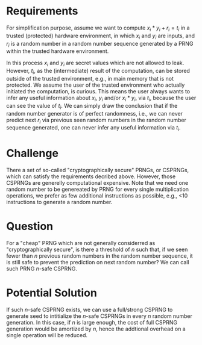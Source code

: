 # Requirements

For simplification purpose, assume we want to compute $`x_i * y_i + r_i=t_i`$ in a trusted
(protected) hardware environment, in which $`x_i`$ and $`y_i`$ are inputs, and $`r_i`$ is a
random number in a random number sequence generated by a PRNG within the trusted hardware environment.

In this process $`x_i`$ and $`y_i`$ are secret values which are not allowed to leak. However,
$`t_i`$, as the (intermediate) result of the computation, can be stored outside
of the trusted environment, e.g., in main memory that is not protected. We assume the user of
the trusted environment who actually initiated the computation, is curious. This means the
user always wants to infer any useful information about $`x_i`$, $`y_i`$ and/or
$`x_i * y_i`$, via $`t_i`$, because the user can see the value of $`t_i`$.
We can simply draw the conclusion that if the random number generator is of perfect randomness,
i.e., we can never predict next $`r_i`$ via previous seen random numbers in the random number sequence generated,
one can never infer any useful information via $`t_i`$.

# Challenge
There a set of so-called "cryptographically secure" PRNGs, or CSPRNGs, which can satisfy the requirements decribed
above. However, those CSPRNGs are generelly computational expensive. Note that we need one random number
to be genereated by PRNG for every single multiplication operations, we prefer as few additional instructions
as possible, e.g., <10 instructions to generate a random number.

# Question
For a "cheap" PRNG which are not generally considerred as "cryptographically secure", is there a threshold of $`n`$
such that, if we seen fewer than $`n`$ previous random numbers in the random number sequence, it is still safe to
prevent the prediction on next random number? We can call such PRNG $`n`$-safe CSPRNG.

# Potential Solution
If such $`n`$-safe CSPRNG exists, we can use a full/strong CSPRNG to generate seed to intitialize the $`n`$-safe CSPRNGs
in every $`n`$ random number generation. In this case, if $`n`$ is large enough, the cost of full CSPRNG generation
would be amortized by $`n`$, hence the addtional overhead on a single operation will be reduced.